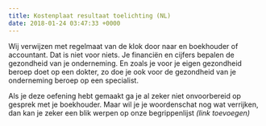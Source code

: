 ```yaml
---
title: Kostenplaat resultaat toelichting (NL)
date: 2018-01-24 03:47:33 +0000
---
```

Wij verwijzen met regelmaat van de klok door naar en boekhouder of accountant. Dat is niet voor niets. Je financiën en cijfers bepalen de gezondheid van je onderneming. En zoals je voor je eigen gezondheid beroep doet op een dokter, zo doe je ook voor de gezondheid van je onderneming beroep op een specialist.

Als je deze oefening hebt gemaakt ga je al zeker niet onvoorbereid op gesprek met je boekhouder. Maar wil je je woordenschat nog wat verrijken, dan kan je zeker een blik werpen op onze begrippenlijst _(link toevoegen)_